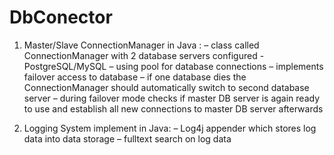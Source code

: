 # DbConector
1. Master/Slave ConnectionManager in Java :
– class called ConnectionManager with 2 database servers configured - PostgreSQL/MySQL
– using pool for database connections 
– implements failover access to database 
– if one database dies the ConnectionManager should automatically switch to second database server 
– during failover mode checks if master DB server is again ready to use and establish all new connections to master DB server afterwards

2. Logging System implement in Java: 
– Log4j appender which stores log data into data storage 
– fulltext search on log data 
